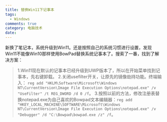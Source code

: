 ```yaml
---
title: 替换Win11下记事本
tags:
  - Windows
comments: true
category: 电脑技术
date: 
---
```


新换了笔记本，系统升级到Win11。还是按照自己的系统习惯进行设置，发现Win11不能像Win10那样使用BowPad替换系统记事本了。搜索了一番，找到了解决方案：

> 1.Win11现在默认的记事本已经升级到UWP版本了，所以在开始菜单找到记事本，先右键卸载。
> 2.关闭usefilter开关，让原先的镜像劫持功能。终端输入： `reg add "HKLM\Software\Microsoft\Windows NT\CurrentVersion\Image File Execution Options\notepad.exe" /v "UseFilter" /t REG_DWORD /d 0 /f`。
> 3.按照以前的方法，修改注册表替换notepad.exe为自己喜欢的Bowpad文本编辑器：`reg add "HKEY_LOCAL_MACHINE\SOFTWARE\Microsoft\Windows NT\CurrentVersion\Image File Execution Options\notepad.exe" /v "Debugger" /d "C:\Bowpad\bowpad.exe /z" /f`。
